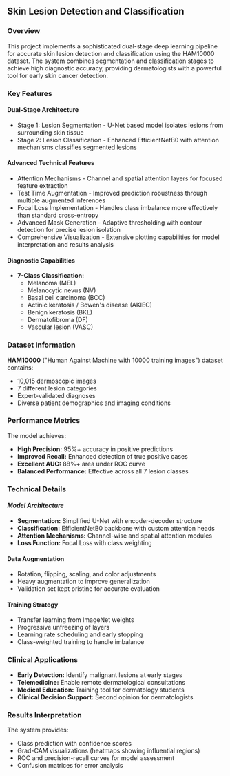 ## Skin Lesion Detection and Classification

### **Overview**
This project implements a sophisticated dual-stage deep learning pipeline for accurate skin lesion detection and classification using the HAM10000 dataset. The system combines segmentation and classification stages to achieve high diagnostic accuracy, providing dermatologists with a powerful tool for early skin cancer detection.

### Key Features

#### **Dual-Stage Architecture**

- Stage 1: Lesion Segmentation - U-Net based model isolates lesions from surrounding skin tissue
- Stage 2: Lesion Classification - Enhanced EfficientNetB0 with attention mechanisms classifies segmented lesions

#### **Advanced Technical Features**

- Attention Mechanisms - Channel and spatial attention layers for focused feature extraction
- Test Time Augmentation - Improved prediction robustness through multiple augmented inferences
- Focal Loss Implementation - Handles class imbalance more effectively than standard cross-entropy
- Advanced Mask Generation - Adaptive thresholding with contour detection for precise lesion isolation
- Comprehensive Visualization - Extensive plotting capabilities for model interpretation and results analysis

#### **Diagnostic Capabilities**
- **7-Class Classification:**
   - Melanoma (MEL)
   - Melanocytic nevus (NV)
   - Basal cell carcinoma (BCC)
   - Actinic keratosis / Bowen's disease (AKIEC)
   - Benign keratosis (BKL)
   - Dermatofibroma (DF)
   - Vascular lesion (VASC)

### Dataset Information
**HAM10000** ("Human Against Machine with 10000 training images") dataset contains:

- 10,015 dermoscopic images
- 7 different lesion categories
- Expert-validated diagnoses
- Diverse patient demographics and imaging conditions

### Performance Metrics
The model achieves:
- **High Precision:** 95%+ accuracy in positive predictions
- **Improved Recall:** Enhanced detection of true positive cases
- **Excellent AUC:** 88%+ area under ROC curve
- **Balanced Performance:** Effective across all 7 lesion classes

### Technical Details
#### ***Model Architecture*** 
- **Segmentation:** Simplified U-Net with encoder-decoder structure
- **Classification:** EfficientNetB0 backbone with custom attention heads
- **Attention Mechanisms:** Channel-wise and spatial attention modules
- **Loss Function:** Focal Loss with class weighting

#### Data Augmentation
- Rotation, flipping, scaling, and color adjustments
- Heavy augmentation to improve generalization
- Validation set kept pristine for accurate evaluation

#### Training Strategy
- Transfer learning from ImageNet weights
- Progressive unfreezing of layers
- Learning rate scheduling and early stopping
- Class-weighted training to handle imbalance


### Clinical Applications
- **Early Detection:** Identify malignant lesions at early stages
- **Telemedicine:** Enable remote dermatological consultations
- **Medical Education:** Training tool for dermatology students
- **Clinical Decision Support:** Second opinion for dermatologists


### Results Interpretation
The system provides:
- Class prediction with confidence scores
- Grad-CAM visualizations (heatmaps showing influential regions)
- ROC and precision-recall curves for model assessment
- Confusion matrices for error analysis